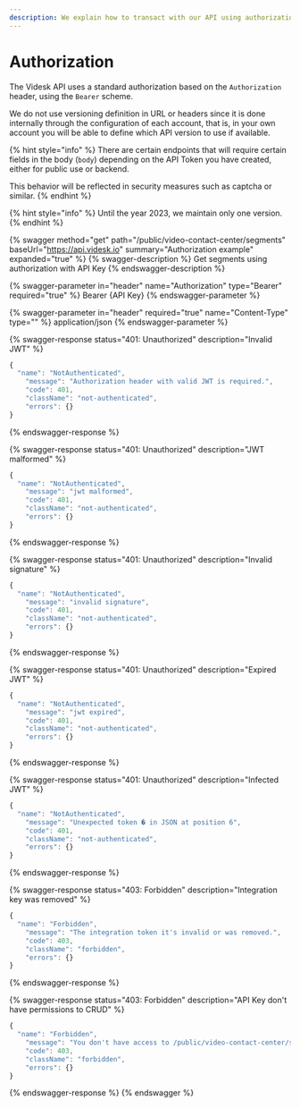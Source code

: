 ```yaml
---
description: We explain how to transact with our API using authorization.
---
```


# Authorization

The Videsk API uses a standard authorization based on the `Authorization` header, using the `Bearer` scheme.

We do not use versioning definition in URL or headers since it is done internally through the configuration of each account, that is, in your own account you will be able to define which API version to use if available.

{% hint style="info" %}
There are certain endpoints that will require certain fields in the body (`body`) depending on the API Token you have created, either for public use or backend.

This behavior will be reflected in security measures such as captcha or similar.
{% endhint %}

{% hint style="info" %}
Until the year 2023, we maintain only one version.
{% endhint %}

{% swagger method="get" path="/public/video-contact-center/segments" baseUrl="https://api.videsk.io" summary="Authorization example" expanded="true" %}
{% swagger-description %}
Get segments using authorization with API Key
{% endswagger-description %}

{% swagger-parameter in="header" name="Authorization" type="Bearer" required="true" %}
Bearer {API Key}
{% endswagger-parameter %}

{% swagger-parameter in="header" required="true" name="Content-Type" type="" %}
application/json
{% endswagger-parameter %}

{% swagger-response status="401: Unauthorized" description="Invalid JWT" %}
```javascript
{
  "name": "NotAuthenticated",
    "message": "Authorization header with valid JWT is required.",
    "code": 401,
    "className": "not-authenticated",
    "errors": {}
}
```
{% endswagger-response %}

{% swagger-response status="401: Unauthorized" description="JWT malformed" %}
```javascript
{
  "name": "NotAuthenticated",
    "message": "jwt malformed",
    "code": 401,
    "className": "not-authenticated",
    "errors": {}
}
```
{% endswagger-response %}

{% swagger-response status="401: Unauthorized" description="Invalid signature" %}
```javascript
{
  "name": "NotAuthenticated",
    "message": "invalid signature",
    "code": 401,
    "className": "not-authenticated",
    "errors": {}
}
```
{% endswagger-response %}

{% swagger-response status="401: Unauthorized" description="Expired JWT" %}
```javascript
{
  "name": "NotAuthenticated",
    "message": "jwt expired",
    "code": 401,
    "className": "not-authenticated",
    "errors": {}
}
```
{% endswagger-response %}

{% swagger-response status="401: Unauthorized" description="Infected JWT" %}
```javascript
{
  "name": "NotAuthenticated",
    "message": "Unexpected token � in JSON at position 6",
    "code": 401,
    "className": "not-authenticated",
    "errors": {}
}
```
{% endswagger-response %}

{% swagger-response status="403: Forbidden" description="Integration key was removed" %}
```javascript
{
  "name": "Forbidden",
    "message": "The integration token it's invalid or was removed.",
    "code": 403,
    "className": "forbidden",
    "errors": {}
}
```
{% endswagger-response %}

{% swagger-response status="403: Forbidden" description="API Key don't have permissions to CRUD" %}
```javascript
{
  "name": "Forbidden",
    "message": "You don't have access to /public/video-contact-center/segments. Please contact to your administrator.",
    "code": 403,
    "className": "forbidden",
    "errors": {}
}
```
{% endswagger-response %}
{% endswagger %}

